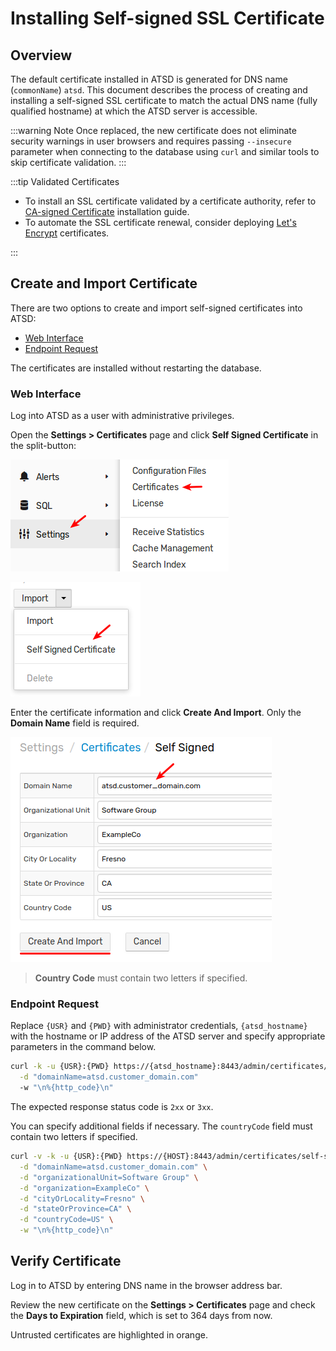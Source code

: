# Installing Self-signed SSL Certificate

## Overview

The default certificate installed in ATSD is generated for DNS name (`commonName`) `atsd`. This document describes the process of creating and installing a self-signed SSL certificate to match the actual DNS name (fully qualified hostname) at which the ATSD server is accessible.

<!-- markdownlint-enable MD032 -->
:::warning Note
Once replaced, the new certificate does not eliminate security warnings in user browsers and requires passing `--insecure` parameter when connecting to the database using `curl` and similar tools to skip certificate validation.
:::

:::tip Validated Certificates

* To install an SSL certificate validated by a certificate authority, refer to [CA-signed Certificate](ssl-ca-signed.md) installation guide.
* To automate the SSL certificate renewal, consider deploying [Let's Encrypt](ssl-lets-encrypt.md) certificates.

:::
<!-- markdownlint-disable MD032 -->



## Create and Import Certificate

There are two options to create and import self-signed certificates into ATSD:

* [Web Interface](#web-interface)
* [Endpoint Request](#endpoint-request)

The certificates are installed without restarting the database.

### Web Interface

Log into ATSD as a user with administrative privileges.

Open the **Settings > Certificates** page and click **Self Signed Certificate** in the split-button:

![](./images/ssl_self_signed_1.png)

![](./images/ssl_self_signed_2.png)

Enter the certificate information and click **Create And Import**. Only the **Domain Name** field is required.

![](./images/ssl_self_signed_3.png)

> **Country Code** must contain two letters if specified.

### Endpoint Request

Replace `{USR}` and `{PWD}` with administrator credentials, `{atsd_hostname}` with the hostname or IP address of the ATSD server and specify appropriate parameters in the command below.

```sh
curl -k -u {USR}:{PWD} https://{atsd_hostname}:8443/admin/certificates/self-signed \
  -d "domainName=atsd.customer_domain.com"
  -w "\n%{http_code}\n"
```

The expected response status code is `2xx` or `3xx`.

You can specify additional fields if necessary. The `countryCode` field must contain two letters if specified.

```bash
curl -v -k -u {USR}:{PWD} https://{HOST}:8443/admin/certificates/self-signed \
  -d "domainName=atsd.customer_domain.com" \
  -d "organizationalUnit=Software Group" \
  -d "organization=ExampleCo" \
  -d "cityOrLocality=Fresno" \
  -d "stateOrProvince=CA" \
  -d "countryCode=US" \
  -w "\n%{http_code}\n"
```

## Verify Certificate

Log in to ATSD by entering DNS name in the browser address bar.

Review the new certificate on the **Settings > Certificates** page and check the **Days to Expiration** field, which is set to 364 days from now.

Untrusted certificates are highlighted in orange.
